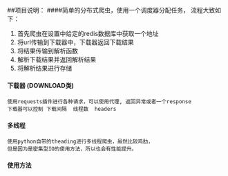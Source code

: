 ##项目说明：
####简单的分布式爬虫，使用一个调度器分配任务， 流程大致如下：
1. 首先爬虫在设置中给定的redis数据库中获取一个地址
2. 将url传输到下载器中，下载器返回下载结果
3. 将结果传输到解析函数
4. 解析下载结果并返回解析结果
5. 将解析结果进行存储

#### 下载器 (DOWNLOAD类)
    使用requests插件进行各种请求，可以使用代理, 返回异常或者一个response
    下载器可以控制 下载间隔  线程数  headers 
    
#### 多线程
    使用python自带的theading进行多线程爬虫，虽然比较鸡肋，
    但是因为是密集型IO的使用方法，所以也会有性能提升。
    
    
#### 使用方法
